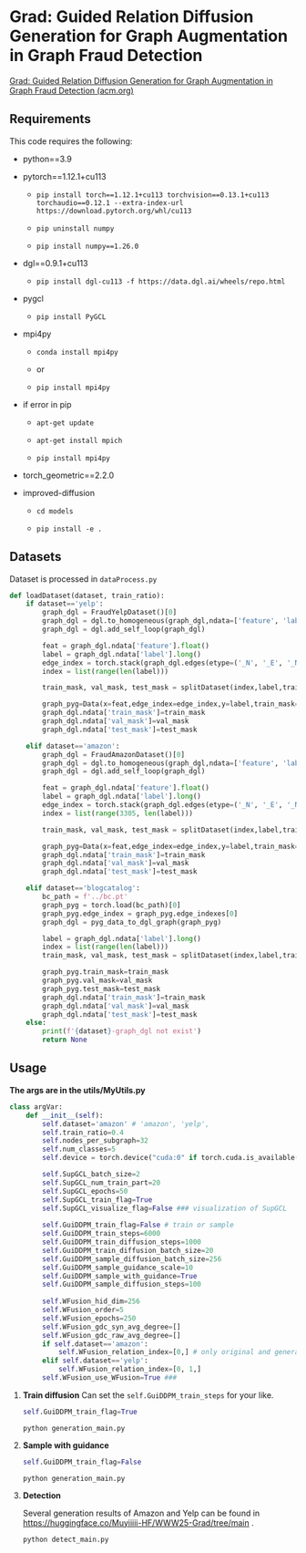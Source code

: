 # Grad: Guided Relation Diffusion Generation for Graph Augmentation in Graph Fraud Detection

[Grad: Guided Relation Diffusion Generation for Graph Augmentation in Graph Fraud Detection (acm.org)](https://dl.acm.org/doi/pdf/10.1145/3696410.3714520)

## Requirements

This code requires the following:

- python==3.9
- pytorch==1.12.1+cu113

  - ```
    pip install torch==1.12.1+cu113 torchvision==0.13.1+cu113 torchaudio==0.12.1 --extra-index-url https://download.pytorch.org/whl/cu113
    ```
  - ```
    pip uninstall numpy
    ```
  - ```
    pip install numpy==1.26.0
    ```
- dgl==0.9.1+cu113

  - ```
    pip install dgl-cu113 -f https://data.dgl.ai/wheels/repo.html
    ```
- pygcl

  - ```
    pip install PyGCL
    ```
- mpi4py

  - ```
    conda install mpi4py
    ```
  - or
  - ```
    pip install mpi4py
    ```
- if error in pip

  - ```
    apt-get update
    ```
  - ```
    apt-get install mpich
    ```
  - ```
    pip install mpi4py
    ```
- torch_geometric==2.2.0
- improved-diffusion

  - ```
    cd models
    ```
  - ```
    pip install -e .
    ```

## Datasets

Dataset is processed in `dataProcess.py`

```python
def loadDataset(dataset, train_ratio):
    if dataset=='yelp':
        graph_dgl = FraudYelpDataset()[0]
        graph_dgl = dgl.to_homogeneous(graph_dgl,ndata=['feature', 'label', 'train_mask', 'val_mask', 'test_mask'])
        graph_dgl = dgl.add_self_loop(graph_dgl)

        feat = graph_dgl.ndata['feature'].float()
        label = graph_dgl.ndata['label'].long()
        edge_index = torch.stack(graph_dgl.edges(etype=('_N', '_E', '_N')))
        index = list(range(len(label)))

        train_mask, val_mask, test_mask = splitDataset(index,label,train_ratio)

        graph_pyg=Data(x=feat,edge_index=edge_index,y=label,train_mask=train_mask,val_mask=val_mask,test_mask=test_mask)
        graph_dgl.ndata['train_mask']=train_mask
        graph_dgl.ndata['val_mask']=val_mask
        graph_dgl.ndata['test_mask']=test_mask

    elif dataset=='amazon':
        graph_dgl = FraudAmazonDataset()[0]
        graph_dgl = dgl.to_homogeneous(graph_dgl,ndata=['feature', 'label', 'train_mask', 'val_mask', 'test_mask'])
        graph_dgl = dgl.add_self_loop(graph_dgl)

        feat = graph_dgl.ndata['feature'].float()
        label = graph_dgl.ndata['label'].long()
        edge_index = torch.stack(graph_dgl.edges(etype=('_N', '_E', '_N')))
        index = list(range(3305, len(label)))

        train_mask, val_mask, test_mask = splitDataset(index,label,train_ratio)

        graph_pyg=Data(x=feat,edge_index=edge_index,y=label,train_mask=train_mask,val_mask=val_mask,test_mask=test_mask)
        graph_dgl.ndata['train_mask']=train_mask
        graph_dgl.ndata['val_mask']=val_mask
        graph_dgl.ndata['test_mask']=test_mask

    elif dataset=='blogcatalog':
        bc_path = f'../bc.pt'
        graph_pyg = torch.load(bc_path)[0]
        graph_pyg.edge_index = graph_pyg.edge_indexes[0]
        graph_dgl = pyg_data_to_dgl_graph(graph_pyg)

        label = graph_dgl.ndata['label'].long()
        index = list(range(len(label)))
        train_mask, val_mask, test_mask = splitDataset(index,label,train_ratio)

        graph_pyg.train_mask=train_mask
        graph_pyg.val_mask=val_mask
        graph_pyg.test_mask=test_mask
        graph_dgl.ndata['train_mask']=train_mask
        graph_dgl.ndata['val_mask']=val_mask
        graph_dgl.ndata['test_mask']=test_mask
    else:
        print(f'{dataset}-graph_dgl not exist')
        return None
```

## Usage

**The args are in the utils/MyUtils.py**

```python
class argVar:
    def __init__(self):
        self.dataset='amazon' # 'amazon', 'yelp',
        self.train_ratio=0.4
        self.nodes_per_subgraph=32
        self.num_classes=5
        self.device = torch.device("cuda:0" if torch.cuda.is_available() else "cpu")

        self.SupGCL_batch_size=2
        self.SupGCL_num_train_part=20
        self.SupGCL_epochs=50
        self.SupGCL_train_flag=True
        self.SupGCL_visualize_flag=False ### visualization of SupGCL
  
        self.GuiDDPM_train_flag=False # train or sample
        self.GuiDDPM_train_steps=6000 
        self.GuiDDPM_train_diffusion_steps=1000
        self.GuiDDPM_train_diffusion_batch_size=20
        self.GuiDDPM_sample_diffusion_batch_size=256
        self.GuiDDPM_sample_guidance_scale=10
        self.GuiDDPM_sample_with_guidance=True 
        self.GuiDDPM_sample_diffusion_steps=100
  
        self.WFusion_hid_dim=256
        self.WFusion_order=5
        self.WFusion_epochs=250
        self.WFusion_gdc_syn_avg_degree=[]
        self.WFusion_gdc_raw_avg_degree=[]
        if self.dataset=='amazon':
            self.WFusion_relation_index=[0,] # only original and generated relations, no gdc
        elif self.dataset=='yelp':
            self.WFusion_relation_index=[0, 1,]
        self.WFusion_use_WFusion=True ###
```

1. **Train diffusion**
   Can set the `self.GuiDDPM_train_steps` for your like.

   ```python
   self.GuiDDPM_train_flag=True
   ```
   ```
   python generation_main.py
   ```

2. **Sample with guidance**

   ```python
   self.GuiDDPM_train_flag=False
   ```
   ```
   python generation_main.py
   ```

3. **Detection**

   Several generation results of Amazon and Yelp can be found in https://huggingface.co/Muyiiiii-HF/WWW25-Grad/tree/main .

   ```
   python detect_main.py
   ```

